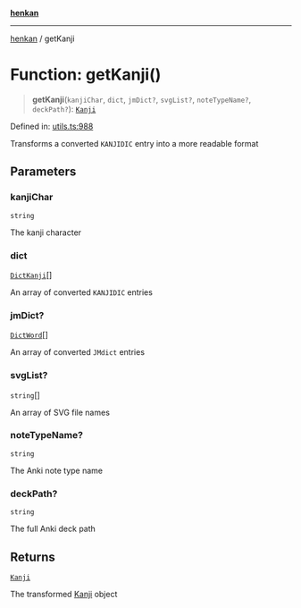 [**henkan**](../README.md)

***

[henkan](../README.md) / getKanji

# Function: getKanji()

> **getKanji**(`kanjiChar`, `dict`, `jmDict?`, `svgList?`, `noteTypeName?`, `deckPath?`): [`Kanji`](../interfaces/Kanji.md)

Defined in: [utils.ts:988](https://github.com/Ronokof/Henkan/blob/2ebb5bac1977f3a31819e77efebc48d02b0a7059/src/utils.ts#L988)

Transforms a converted `KANJIDIC` entry into a more readable format

## Parameters

### kanjiChar

`string`

The kanji character

### dict

[`DictKanji`](../interfaces/DictKanji.md)[]

An array of converted `KANJIDIC` entries

### jmDict?

[`DictWord`](../interfaces/DictWord.md)[]

An array of converted `JMdict` entries

### svgList?

`string`[]

An array of SVG file names

### noteTypeName?

`string`

The Anki note type name

### deckPath?

`string`

The full Anki deck path

## Returns

[`Kanji`](../interfaces/Kanji.md)

The transformed [Kanji](../interfaces/Kanji.md) object
